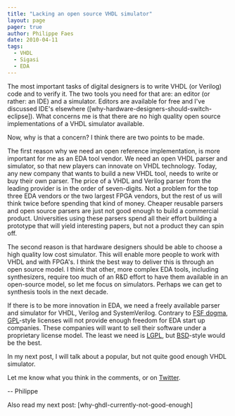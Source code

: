 ```yaml
---
title: "Lacking an open source VHDL simulator"
layout: page 
pager: true
author: Philippe Faes
date: 2010-04-11
tags: 
  - VHDL
  - Sigasi
  - EDA
---
```

The most important tasks of digital designers is to write VHDL (or Verilog) code and to verify it. The two tools you need for that are: an editor (or rather: an IDE) and a simulator. Editors are available for free and I've discussed IDE's elsewhere ([why-hardware-designers-should-switch-eclipse]). What concerns me is that there are no high quality open source implementations of a VHDL simulator available. 

Now, why is that a concern? I think there are two points to be made.

The first reason why we need an open reference implementation, is more important for me as an EDA tool vendor. We need an open VHDL parser and simulator, so that new players can innovate on VHDL technology. Today, any new company that wants to build a new VHDL tool, needs to write or buy their own parser. The price of a VHDL and Verilog parser from the leading provider is in the order of seven-digits. Not a problem for the top three EDA vendors or the two largest FPGA vendors, but the rest of us will think twice before spending that kind of money. Cheaper reusable parsers and open source parsers are just not good enough to build a commercial product. Universities using these parsers spend all their effort building a prototype that will yield interesting papers, but not a product they can spin off.

The second reason is that hardware designers should be able to choose a high quality low cost simulator. This will enable more people to work with VHDL and with FPGA's. I think the best way to deliver this is through an open source model. I think that other, more complex EDA tools, including synthesizers, require too much of an R&D effort to have them available in an open-source model, so let me focus on simulators. Perhaps we can get to synthesis tools in the next decade.

If there is to be more innovation in EDA, we need a freely available parser and simulator for VHDL, Verilog and SystemVerilog. Contrary to <a href="http://www.gnu.org/philosophy/free-sw.html">FSF dogma</a>, <a href="http://www.opensource.org/licenses/gpl-license.php">GPL</a>-style licenses will not provide enough freedom for EDA start up companies. These companies will want to sell their software under a proprietary license model. The least we need is <a href="http://www.opensource.org/licenses/lgpl-license.php">LGPL</a>, but <a href="http://www.opensource.org/licenses/bsd-license.php">BSD</a>-style would be the best.

In my next post, I will talk about a popular, but not quite good enough VHDL simulator. 

Let me know what you think in the comments, or on <a href="http://www.twitter.com/sigasi">Twitter</a>.

-- 
Philippe

Also read my next post: [why-ghdl-currently-not-good-enough]